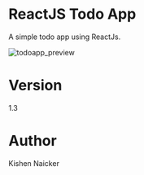 # ReactJS Todo App
  A simple todo app using ReactJs.
  
  ![todoapp_preview](https://github.com/Kishen-Naicker/ReactJs-Todo-App/assets/112431434/b9721ffc-374a-422f-b76b-94ba3533fb9f)

# Version
  1.3

# Author
  Kishen Naicker
 
